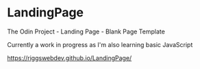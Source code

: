 # LandingPage
The Odin Project - Landing Page - Blank Page Template

Currently a work in progress as I'm also learning basic JavaScript


https://riggswebdev.github.io/LandingPage/
